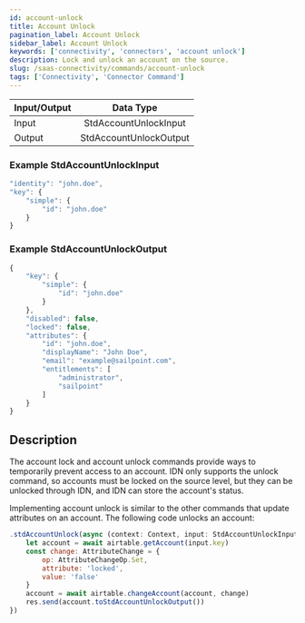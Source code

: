 ```yaml
---
id: account-unlock
title: Account Unlock
pagination_label: Account Unlock
sidebar_label: Account Unlock
keywords: ['connectivity', 'connectors', 'account unlock']
description: Lock and unlock an account on the source.
slug: /saas-connectivity/commands/account-unlock
tags: ['Connectivity', 'Connector Command']
---
```


| Input/Output |       Data Type        |
| :----------- | :--------------------: |
| Input        | StdAccountUnlockInput  |
| Output       | StdAccountUnlockOutput |

### Example StdAccountUnlockInput

```javascript
"identity": "john.doe",
"key": {
    "simple": {
        "id": "john.doe"
    }
}
```

### Example StdAccountUnlockOutput

```javascript
{
    "key": {
        "simple": {
            "id": "john.doe"
        }
    },
    "disabled": false,
    "locked": false,
    "attributes": {
        "id": "john.doe",
        "displayName": "John Doe",
        "email": "example@sailpoint.com",
        "entitlements": [
            "administrator",
            "sailpoint"
        ]
    }
}
```

## Description

The account lock and account unlock commands provide ways to temporarily prevent access to an account. IDN only supports the unlock command, so accounts must be locked on the source level, but they can be unlocked through IDN, and IDN can store the account's status.

Implementing account unlock is similar to the other commands that update attributes on an account. The following code unlocks an account:

```javascript
.stdAccountUnlock(async (context: Context, input: StdAccountUnlockInput, res: Response<StdAccountUnlockOutput>) => {
    let account = await airtable.getAccount(input.key)
    const change: AttributeChange = {
        op: AttributeChangeOp.Set,
        attribute: 'locked',
        value: 'false'
    }
    account = await airtable.changeAccount(account, change)
    res.send(account.toStdAccountUnlockOutput())
})
```
